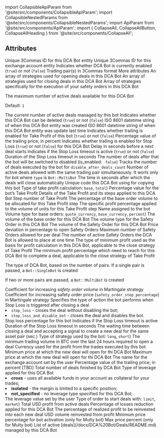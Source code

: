 import CollapsibleApiParam from '@site/src/components/CollapsibleApiParam';
import CollapsibleNestedParams from '@site/src/components/CollapsibleNestedParams';
import ApiParam from '@site/src/components/ApiParam';
import { CollapseAll, CollapseAllButton, CollapseAllHeading } from '@site/src/components/CollapseAll';

<h2> Attributes</h2>

<ApiParam name='id' type='integer' id="id">
     Unique 3Commas ID for this DCA Bot entity
</ApiParam>

<ApiParam name='account_id' type='integer' id="account_id">
     Unique 3Commas ID for this exchange account entity
</ApiParam>

<ApiParam name='is_enabled' type='boolean' id="is_enabled">
     Indicates whether DCA Bot is currently enabled (<code>true</code>) or not (<code>false</code>)
</ApiParam>

<ApiParam name='pairs' type='string' id="pairs">
     Trading pair(s) in 3Commas format
</ApiParam>


<CollapseAll>
<CollapseAllHeading> More attributes <CollapseAllButton /> </CollapseAllHeading>

<CollapsibleApiParam name='strategy_list' type='array[json]' id="strategy_list">
     An array of strategies used for opening deals in this DCA Bot
</CollapsibleApiParam>

<CollapsibleApiParam name='close_strategy_list' type='array[json]' id="close_strategy_list">
     An array of strategies used for closing deals in this DCA Bot
</CollapsibleApiParam>

<CollapsibleApiParam name='safety_strategy_list' type='array[json]' id="safety_strategy_list">
     Array of strategies specifically for the execution of your safety orders in this DCA Bot
</CollapsibleApiParam>

<CollapsibleApiParam name='max_active_deals' type='integer' id="max_active_deals">
<p>The maximum number of active deals available for this DCA Bot</p>
<p>Default: <code>1</code></p>
</CollapsibleApiParam>

<CollapsibleApiParam name='active_deals_count' type='string' id="active_deals_count">
The current number of active deals managed by this bot
</CollapsibleApiParam>

<CollapsibleApiParam name='deletable?' type='boolean' id="deletable?">
     Indicates whether this DCA Bot can be deleted (<code>true</code>) or not (<code>false</code>)
</CollapsibleApiParam>

<CollapsibleApiParam name='created_at' type='string' id="created_at">
     ISO 8601 datetime string of when this DCA Bot entity was created
</CollapsibleApiParam>

<CollapsibleApiParam name='updated_at' type='string' id="updated_at">
     ISO 8601 datetime string of when this DCA Bot entity was update last time
</CollapsibleApiParam>

<CollapsibleApiParam name='trailing_enabled' type='boolean' id="trailing_enabled">
     Indicates whether trailing is enabled for Take Profit of this bot (<code>true</code>) or not (<code>false</code>)
</CollapsibleApiParam>

<CollapsibleApiParam name='trailing_deviation' type='number' id="trailing_deviation">
     Percentage value of the trailing price, in percent
</CollapsibleApiParam>

<CollapsibleApiParam name='tsl_enabled' type='boolean' id="tsl_enabled">
     Indicates whether trailing is enabled for Stop Loss (<code>true</code>) or not (<code>false</code>) for this DCA Bot
</CollapsibleApiParam>

<CollapsibleApiParam name='deal_start_delay_seconds' type='integer or null' id="deal_start_delay_seconds">
     Delay in seconds before a next deal starts
</CollapsibleApiParam>

<CollapsibleApiParam name="stop_loss_timeout_enabled" type="boolean" id="stop_loss_timeout_enabled">
     Indicates if the Stop Loss timeout is active (<code>true</code>) or not (<code>false</code>)
</CollapsibleApiParam>

<CollapsibleApiParam name="stop_loss_timeout_in_seconds" type="boolean" id="stop_loss_timeout_in_seconds">
     Duration of the Stop Loss timeout in seconds
</CollapsibleApiParam>

<CollapsibleApiParam name="disable_after_deals_count" type="integer" id="disable_after_deals_count">
     The number of deals after that the bot will be switched to disabled (is_enabled: <code> false</code>)
</CollapsibleApiParam>

<CollapsibleApiParam name="deals_counter" type="integer" id="deals_counter">
 Tracks the number of deals executed by the bot for <code>disable_after_deals_count</code>
</CollapsibleApiParam>

<CollapsibleApiParam name="allowed_deals_on_same_pair" type="integer or null" id="allowed_deals_on_same_pair">
 Number of active deals allowed with the same trading pair simultaneously. It worls only for bot where <code>type</code> is <code>Bot::MultiBot</code>
</CollapsibleApiParam>

<CollapsibleApiParam name="close_deals_timeout" type="integer or null" id="allowed_deals_on_same_pair">
 The time in seconds after which the deals will close automatically
</CollapsibleApiParam>

<CollapsibleApiParam name="url_secret" type="string" id="url_secret">
 Unique code this DCA Bot using for copying this bot
</CollapsibleApiParam>

<CollapsibleApiParam name="take_profit_type" type="string" id="take_profit_type">
 Type of take profit calculation: <code>base</code>, <code>total</code>)
</CollapsibleApiParam>

<CollapsibleApiParam name="take_profit" type="number" id="take_profit">
 Percentage value for the bot’s Take Profit
</CollapsibleApiParam>

<CollapsibleApiParam name="take_profit_steps" type="object" id="take_profit_steps">
 Details of the Take Profit and its steps applied to this DCA Bot
 <CollapsibleNestedParams>
     <ApiParam name='id' type="integer" id="id">
        Step number of Take Profit
      </ApiParam>
     <ApiParam name='amount_percentage' type="string" id="amount_percentage">
        The percentage of the base order volume to be allocated for this Take Profit step
      </ApiParam>
     <ApiParam name='profit_percentage' type="string" id="profit_percentage">
        The specific profit percentage applied to the volume of units for this Take Profit step
     </ApiParam>
  </CollapsibleNestedParams>
</CollapsibleApiParam>

<CollapsibleApiParam name="name" type="string" id="name">
 Name assigned to the bot
</CollapsibleApiParam>

<CollapsibleApiParam name="base_order_volume_type" type="string" id="base_order_volume_type">
 Volume type for base orders: <code>quote_currency</code>, <code>base_currency</code>, <code>percent</code>)
</CollapsibleApiParam>

<CollapsibleApiParam name="base_order_volume" type="number" id="base_order_volume">
 The volume of the base order for this DCA Bot
</CollapsibleApiParam>

<CollapsibleApiParam name="safety_order_volume_type" type="string" id="safety_order_volume_type">
 The volume type for the Safety Order in this DCA Bot
</CollapsibleApiParam>

<CollapsibleApiParam name="safety_order_volume" type="string" id="safety_order_volume">
 The volume of the Safety Order for this DCA Bot
</CollapsibleApiParam>

<CollapsibleApiParam name="safety_order_step_percentage" type="number" id="safety_order_step_percentage">
 Price deviation in percentage to open Safety Orders
</CollapsibleApiParam>

<CollapsibleApiParam name="max_safety_orders" type="integer" id="max_safety_orders">
 Maximum number of Safety Orders allowed for per deal
</CollapsibleApiParam>

<CollapsibleApiParam name="active_safety_orders_count" type="integer" id="active_safety_orders_count">
 The number of active Safety Orders the DCA Bot is allowed to place at one time
</CollapsibleApiParam>

<CollapsibleApiParam name="min_profit_type" type="string or null" id="min_profit_type">
 The type of minimum profit used as the basis for profit calculation in this DCA Bot, applicable to the close strategy of Take Profit
</CollapsibleApiParam>

<CollapsibleApiParam name="min_profit_percentage" type="string or null" id="min_profit_percentage">
 The minimum profit percentage which need to reach for this DCA Bot to complete a deal, applicable to the close strategy of Take Profit
</CollapsibleApiParam>

<CollapsibleApiParam name="type" type="string" id="type">
 <p>The type of DCA Bot, based on the number of pairs. If a single pair is passed, a <code>Bot::SingleBot</code> is created</p>
 <p>If two or more pairs are passed, a <code>Bot::MultiBot</code> is created</p>
</CollapsibleApiParam>

<CollapsibleApiParam name="martingale_volume_coefficient" type="number" id="martingale_volume_coefficient">
 Coefficient for increasing <em>safety order volume</em> in Martingale strategy
</CollapsibleApiParam>

<CollapsibleApiParam name="martingale_step_coefficient" type="number" id="martingale_step_coefficient">
 Coefficient for increasing safety order price (<code>safety_order_step_percentage</code>) in Martingale strategy
</CollapsibleApiParam>

<CollapsibleApiParam name="stop_loss_type" type="string" id="stop_loss_type">
 Specifies the type of action the bot performs when Stop Loss is triggered after closing a deal
     <CollapsibleApiParam name="Allowed values">
      <li><code>stop_loss</code> - closes the deal without disabling the bot;</li>
      <li><code>stop_loss_and_disable_bot</code> - closes the deal and disables the bot.</li>
     </CollapsibleApiParam>
</CollapsibleApiParam>

<CollapsibleApiParam name="stop_loss_percentage" type="number" id="stop_loss_percentage">
 Stop loss percentage for this bot
</CollapsibleApiParam>

<CollapsibleApiParam name="stop_loss_timeout_enabled" type="boolean" id="stop_loss_timeout_enabled">
 Indicates if the Stop Loss timeout is active
</CollapsibleApiParam>

<CollapsibleApiParam name="stop_loss_timeout_in_seconds" type="integer" id="stop_loss_timeout_in_seconds">
 Duration of the Stop Loss timeout in seconds
</CollapsibleApiParam>

<CollapsibleApiParam name="cooldown" type="number" id="cooldown">
 The waiting time between closing a deal and accepting a signal to create a new deal for the same asset pair (sec.)
</CollapsibleApiParam>

<CollapsibleApiParam name="strategy" type="string" id="strategy">
 Type of strategy used by the bot: <code>long</code>, <code>short</code>)
</CollapsibleApiParam>

<CollapsibleApiParam name="min_volume_btc_24h" type="number" id="min_volume_btc_24h">
 The minimum trading volume in BTC over the last 24 hours required to open a deal
</CollapsibleApiParam>

<CollapsibleApiParam name="profit_currency" type="string" id="profit_currency">
 Currency used for the profit from the trades executed by this bot
</CollapsibleApiParam>

<CollapsibleApiParam name="min_price" type="string or null" id="min_price">
 Minimum price at which the new deal will open for thi DCA Bot
</CollapsibleApiParam>

<CollapsibleApiParam name="max_price" type="string or null" id="max_price">
 Maximum price at which the new deal will open for thi DCA Bot
</CollapsibleApiParam>

<CollapsibleApiParam name="account_name" type="string" id="account_name">
     The name for the exchange account set by the user
</CollapsibleApiParam>

<CollapsibleApiParam name="trailing_deviation" type="number" id="trailing_deviation">
 Percentage value of the trailing price, in percent
</CollapsibleApiParam>

<CollapsibleApiParam name="finished_deals_profit_usd" type="string" id="finished_deals_profit_usd">
 [TBD]
</CollapsibleApiParam>

<CollapsibleApiParam name="finished_deals_count" type="string" id="finished_deals_count">
 Total number of deals finished by DCA Bot
</CollapsibleApiParam>

<CollapsibleApiParam name="leverage_type" type="string" id="leverage_type">
  Type of leverage applied for this DCA Bot
     <CollapsibleApiParam name="Allowed values">
      <li><strong>cross</strong> - uses all available funds in your account as collateral for your trades;</li>
       <li><strong>isolated</strong> - the margin is limited to a specific position;</li>
       <li><strong>not_specified</strong> - no leverage type specified for this DCA Bot;</li>
     </CollapsibleApiParam>
</CollapsibleApiParam>

<CollapsibleApiParam name="leverage_custom_value" type="string" id="leverage_custom_value">
 The leverage value set by the user
</CollapsibleApiParam>

<CollapsibleApiParam name="start_order_type" type="string" id="start_order_type">
 Type of order to start deals with: <code>limit</code>, <code>market</code>)
</CollapsibleApiParam>

<CollapsibleApiParam name="active_deals_usd_profit" type="string" id="active_deals_usd_profit">
 Total USD profit from active deals
</CollapsibleApiParam>

<CollapsibleApiParam name="risk_reduction_percentage" type="number" id="risk_reduction_percentage">
 Percentage of losses reduction applied for this DCA Bot
</CollapsibleApiParam>

<CollapsibleApiParam name="reinvesting_percentage" type="number" id="reinvesting_percentage">
 The percentage of realized profit to be reinvested into each new deal
</CollapsibleApiParam>

<CollapsibleApiParam name="reinvested_volume_usd" type="number or null" id="reinvested_volume_usd">
 USD volume reinvested from profit
</CollapsibleApiParam>

<CollapsibleApiParam name="min_price_percentage" type="string or null" id="min_price_percentage">
 Minimum price percentage for bot activation (only for Multy bot)
</CollapsibleApiParam>

<CollapsibleApiParam name="max_price_percentage" type="string or null" id="max_price_percentage">
 Max price percent (only for Multy bot)
</CollapsibleApiParam>

<CollapsibleApiParam name="active_deals" type="array" id="active_deals">
  List of active [deals](/docs/DCA%20Bot/Deals/README.md) managed by this DCA Bot
</CollapsibleApiParam>
</CollapseAll>
